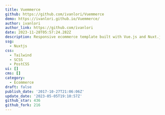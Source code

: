 ```yaml
---
title: Vuemmerce
github: https://github.com/ivanlori/Vuemmerce
demo: https://ivanlori.github.io/Vuemmerce/
author: ivanlori
author_link: https://github.com/ivanlori
date: 2023-11-28T05:57:24.282Z
description: Responsive ecommerce template built with Vue.js and Nuxt.js
ssg:
  - Nuxtjs
css:
  - Tailwind
  - SCSS
  - PostCSS
ui: []
cms: []
category:
  - Ecommerce
draft: false
publish_date: '2017-10-27T21:06:06Z'
update_date: '2023-05-05T19:10:57Z'
github_star: 436
github_fork: 216
---
```

